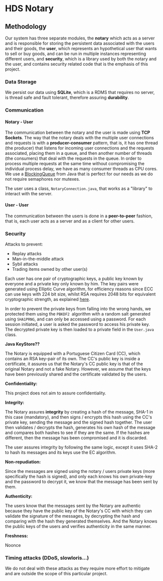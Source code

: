 # HDS Notary

## Methodology

Our system has three separate modules, the **notary** which acts as a server and is responsible for storing the persistent data associated with the users and their goods, the **user**, which represents an hypothetical user that wants to sell or buy goods, and can be run in multiple instances representing different users, and **security**, which is a library used by both the notary and the user, and contains security related code that is the emphasis of this project.

### Data Storage

We persist our data using **SQLite**, which is a RDMS that requires no server, is thread safe and fault tolerant, therefore assuring **durability**.

### Communication

#### Notary - User

The communication between the notary and the user is made using **TCP Sockets**. The way that the notary deals with the multiple user connections and requests is with a **producer-consumer** pattern, that is, it has one thread (the producer) that listens for incoming user connections and the requests associated, placing them in a queue, and then another number of threads (the consumers) that deal with the requests in the queue. In order to process multiple requests at the same time without compromising the individual process delay, we have as many consumer threads as CPU cores. We use a [BlockingQueue](http://tutorials.jenkov.com/java-util-concurrent/blockingqueue.html) from Java that is perfect for our needs as we do not require semaphores nor mutexes.

The user uses a class, `NotaryConnection.java`, that works as a "library" to interact with the server.

#### User - User

The communication between the users is done in a **peer-to-peer** fashion, that is, each user acts as a server and as a client for other users.

### Security

Attacks to prevent:

- Replay attacks
- Man-in-the-middle attack
- Sybil attacks
- Trading items owned by other user(s)

Each user has one pair of cryptographic keys, a public key known by everyone and a private key only known by him. The key pairs were generated using Elliptic Curve algorithm, for efficiency reasons since ECC can use keys with 224 bit size, whilst RSA requires 2048 bits for equivalent cryptographic strength, as explained [here](<https://www.globalsign.com/en/blog/elliptic-curve-cryptography/>). 

In order to prevent the private keys from falling into the wrong hands, we protected them using the `PBKDF2 `algorithm with a random salt generated using `SHA1PRNG`, and can only be accessed using a password. For each session initiated, a user is asked the password to access his private key. The decrypted private key is then loaded to a private field in the `User.java` class.

**Java KeyStore??**

The Notary is equipped with a Portuguese Citizen Card (CC), which contains an RSA key-pair of its own. The CC's public key is inside a certificate, it assures us that the Notary's CC public key is that of the original Notary and not a fake Notary. However, we assume that the keys have been previously shared and the certificate validated by the users.

**Confidentiality:**

This project does not aim to assure confidentiality.

**Integrity:**

The Notary assures **integrity** by creating a hash of the message, SHA-1 in this case (mandatory), and then signs / encrypts this hash using the CC's private key, sending the message and the signed hash together. The user then validates / decrypts the hash, generates his own hash of the message and compares both hashes to see if they are the same. If the hashes are different, then the message has been compromised and it is discarded.

The user assures integrity by following the same logic, except it uses SHA-2 to hash its messages and its keys use the EC algorithm.

**Non-repudiation:**

Since the messages are signed using the notary / users private keys (more specifically the hash is signed), and only each knows his own private-key and the password to decrypt it, we know that the message has been sent by them.

**Authenticity:**

The users know that the messages sent by the Notary are authentic because they have the public key of the Notary's CC with which they can validate the signature of the messages, by decrypting the hash and comparing with the hash they generated themselves. And the Notary knows the public keys of the users and verifies authenticity in the same manner.

**Freshness:**

Noonce

### Timing attacks (DDoS, slowloris...)

We do not deal with these attacks as they require more effort to mitigate and are outside the scope of this particular project.
